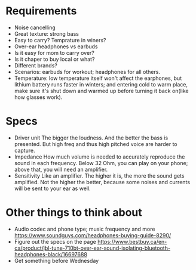 # Requirements
- Noise cancelling
- Great texture: strong bass
- Easy to carry? Temprature in winers?
- Over-ear headphones vs earbuds
- Is it easy for mom to carry over?
- Is it chaper to buy local or what?
- Different brands?
- Scenarios: earbuds for workout; headphones for all others.
- Temperature: low temperature itself won't affect the earphones, but lithium battery runs faster in winters; and entering cold to warm place, make sure it's shut down and warmed up before turning it back on(like how glasses work).

# Specs
- Driver unit
The bigger the loudness. And the better the bass is presented. But high freq and thus high pitched voice are harder to capture. 
- Impedance
How much volume is needed to accurately reproduce the sound in each frequency. Below 32 Ohm, you can play on your phone; above that, you will need an amplifier.
- Sensitivity
Like an amplifier. The higher it is, the more the sound gets amplified. Not the higher the better, because some noises and currents will be sent to your ear as well.

# Other things to think about
- Audio codec and phone type; music frequency and more
https://www.soundguys.com/headphones-buying-guide-8290/
- Figure out the specs on the page
https://www.bestbuy.ca/en-ca/product/jbl-tune-710bt-over-ear-sound-isolating-bluetooth-headphones-black/16697688
- Get something before Wednesday

